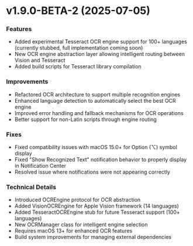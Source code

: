 # v1.9.0-BETA-2 (2025-07-05)

### Features
- Added experimental Tesseract OCR engine support for 100+ languages (currently stubbed, full implementation coming soon)
- New OCR engine abstraction layer allowing intelligent routing between Vision and Tesseract
- Added build scripts for Tesseract library compilation

### Improvements
- Refactored OCR architecture to support multiple recognition engines
- Enhanced language detection to automatically select the best OCR engine
- Improved error handling and fallback mechanisms for OCR operations
- Better support for non-Latin scripts through engine routing

### Fixes
- Fixed compatibility issues with macOS 15.0+ for Option (⌥) symbol display
- Fixed "Show Recognized Text" notification behavior to properly display in Notification Center
- Resolved issue where notifications were not appearing correctly

### Technical Details
- Introduced OCREngine protocol for OCR abstraction
- Added VisionOCREngine for Apple Vision framework (14 languages)
- Added TesseractOCREngine stub for future Tesseract support (100+ languages)
- New OCRManager class for intelligent engine selection
- Requires macOS 13+ for enhanced OCR features
- Build system improvements for managing external dependencies

